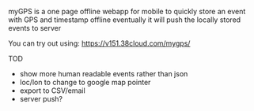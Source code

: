 myGPS is a one page offline webapp for mobile to quickly store an event with GPS and timestamp offline
eventually it will push the locally stored events to server

You can try out using: https://v151.38cloud.com/mygps/

TOD
- show more human readable events rather than json
- loc/lon to change to google map pointer
- export to CSV/email 
- server push?


